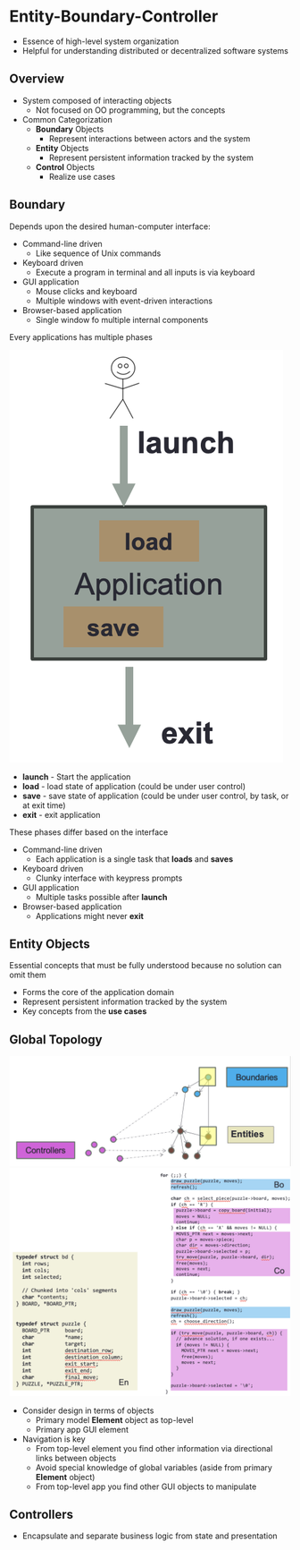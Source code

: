 # Entity-Boundary-Controller

- Essence of high-level system organization
- Helpful for understanding distributed or decentralized software systems

## Overview

- System composed of interacting objects
  - Not focused on OO programming, but the concepts
- Common Categorization
  - **Boundary** Objects
    - Represent interactions between actors and the system
  - **Entity** Objects
    - Represent persistent information tracked by the system
  - **Control** Objects
    - Realize use cases

## Boundary

Depends upon the desired human-computer interface:

- Command-line driven
  - Like sequence of Unix commands
- Keyboard driven
  - Execute a program in terminal and all inputs is via keyboard
- GUI application
  - Mouse clicks and keyboard
  - Multiple windows with event-driven interactions
- Browser-based application
  - Single window fo multiple internal components

Every applications has multiple phases

![alt text](../imgs/3/boundariex.png)

- **launch**    - Start the application
- **load**      - load state of application (could be under user control)
- **save**      - save state of application (could be under user control, by task, or at exit time)
- **exit**      - exit application

These phases differ based on the interface

- Command-line driven
  - Each application is a single task that **loads** and **saves**
- Keyboard driven
  - Clunky interface with keypress prompts
- GUI application
  - Multiple tasks possible after **launch**
- Browser-based application
  - Applications might never **exit**

## Entity Objects

Essential concepts that must be fully understood because no solution can omit them

- Forms the core of the application domain
- Represent persistent information tracked by the system
- Key concepts from the **use cases**

## Global Topology

![alt text](../imgs/3/topology.png)
![alt text](../imgs/3/examplecode.png)

- Consider design in terms of objects
  - Primary model **Element** object as top-level
  - Primary app GUI element
- Navigation is key
  - From top-level element you find other information via directional links between objects
  - Avoid special knowledge of global variables (aside from primary **Element** object)
  - From top-level app you find other GUI objects to manipulate

## Controllers

- Encapsulate and separate business logic from state and presentation
